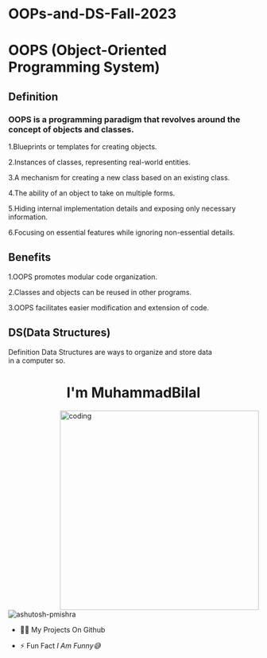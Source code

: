 # OOPs-and-DS-Fall-2023

# OOPS (Object-Oriented Programming System)
## Definition
### OOPS is a programming paradigm that revolves around the concept of objects and classes.
1.Blueprints or templates for creating objects.

2.Instances of classes, representing real-world entities.

3.A mechanism for creating a new class based on an existing class.

4.The ability of an object to take on multiple forms.

5.Hiding internal implementation details and exposing only necessary information.

6.Focusing on essential features while ignoring non-essential details.

## Benefits
1.OOPS promotes modular code organization.

2.Classes and objects can be reused in other programs.

3.OOPS facilitates easier modification and extension of code.

## DS(Data Structures)
Definition
Data Structures are ways to organize and store data in a computer so.


<h1 align="center"> I'm MuhammadBilal</h1>

<img align="right" alt="coding" width="400" src="https://user-images.githubusercontent.com/55389276/140866485-8fb1c876-9a8f-4d6a-98dc-08c4981eaf70.gif">

<p align="left"> <img src="https://komarev.com/ghpvc/?username=ashutosh-pmishra&label=Profile%20views&color=0e75b6&style=flat" alt="ashutosh-pmishra" /> </p>

- 👨‍💻 My Projects On Github

- ⚡ Fun Fact *I Am Funny😅*

